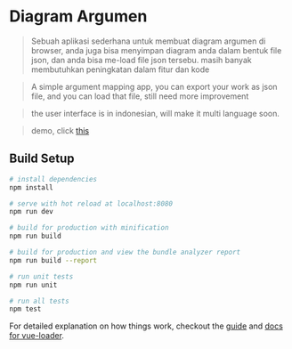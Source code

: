 # Diagram Argumen

> Sebuah aplikasi sederhana untuk membuat diagram argumen di browser, anda juga bisa menyimpan diagram anda dalam bentuk file json, dan anda bisa me-load file json tersebu. masih banyak membutuhkan peningkatan dalam fitur dan kode

> A simple argument mapping app, you can export your work as json file, and you can load that file, still need more improvement

> the user interface is in indonesian, will make it multi language soon.

> demo, click [this](https://rickyandi.github.io)

## Build Setup

``` bash
# install dependencies
npm install

# serve with hot reload at localhost:8080
npm run dev

# build for production with minification
npm run build

# build for production and view the bundle analyzer report
npm run build --report

# run unit tests
npm run unit

# run all tests
npm test
```

For detailed explanation on how things work, checkout the [guide](http://vuejs-templates.github.io/webpack/) and [docs for vue-loader](http://vuejs.github.io/vue-loader).
